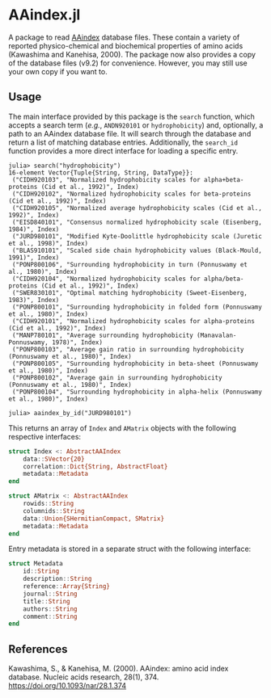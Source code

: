 # AAindex.jl

A package to read [AAindex](https://www.genome.jp/aaindex/) database files.
These contain a variety of reported physico-chemical and biochemical
properties of amino acids (Kawashima and Kanehisa, 2000). The package now
also provides a copy of the database files (v9.2) for convenience. However,
you may still use your own copy if you want to.

## Usage
The main interface provided by this package is the `search` function, which
accepts a search term (_e.g._, `ANDN920101` or `hydrophobicity`) and,
optionally, a path to an AAindex database file. It will search through the
database and return a list of matching database entries. Additionally, the
`search_id` function provides a more direct interface for loading a specific
entry.

```julia-repl
julia> search("hydrophobicity")
16-element Vector{Tuple{String, String, DataType}}:
 ("CIDH920103", "Normalized hydrophobicity scales for alpha+beta-proteins (Cid et al., 1992)", Index)
 ("CIDH920102", "Normalized hydrophobicity scales for beta-proteins (Cid et al., 1992)", Index)
 ("CIDH920105", "Normalized average hydrophobicity scales (Cid et al., 1992)", Index)
 ("EISD840101", "Consensus normalized hydrophobicity scale (Eisenberg, 1984)", Index)
 ("JURD980101", "Modified Kyte-Doolittle hydrophobicity scale (Juretic et al., 1998)", Index)
 ("BLAS910101", "Scaled side chain hydrophobicity values (Black-Mould, 1991)", Index)
 ("PONP800106", "Surrounding hydrophobicity in turn (Ponnuswamy et al., 1980)", Index)
 ("CIDH920104", "Normalized hydrophobicity scales for alpha/beta-proteins (Cid et al., 1992)", Index)
 ("SWER830101", "Optimal matching hydrophobicity (Sweet-Eisenberg, 1983)", Index)
 ("PONP800101", "Surrounding hydrophobicity in folded form (Ponnuswamy et al., 1980)", Index)
 ("CIDH920101", "Normalized hydrophobicity scales for alpha-proteins (Cid et al., 1992)", Index)
 ("MANP780101", "Average surrounding hydrophobicity (Manavalan-Ponnuswamy, 1978)", Index)
 ("PONP800103", "Average gain ratio in surrounding hydrophobicity (Ponnuswamy et al., 1980)", Index)
 ("PONP800105", "Surrounding hydrophobicity in beta-sheet (Ponnuswamy et al., 1980)", Index)
 ("PONP800102", "Average gain in surrounding hydrophobicity (Ponnuswamy et al., 1980)", Index)
 ("PONP800104", "Surrounding hydrophobicity in alpha-helix (Ponnuswamy et al., 1980)", Index)

julia> aaindex_by_id("JURD980101")
```

This returns an array of `Index` and `AMatrix` objects with the following
respective interfaces:
```julia
struct Index <: AbstractAAIndex
    data::SVector{20}
    correlation::Dict{String, AbstractFloat}
    metadata::Metadata
end

struct AMatrix <: AbstractAAIndex
    rowids::String
    columnids::String
    data::Union{SHermitianCompact, SMatrix}
    metadata::Metadata
end
```

Entry metadata is stored in a separate struct with the following interface:
```julia
struct Metadata
    id::String
    description::String
    reference::Array{String}
    journal::String
    title::String
    authors::String
    comment::String
end
```

## References
Kawashima, S., & Kanehisa, M. (2000). AAindex: amino acid index database.
Nucleic acids research, 28(1), 374. https://doi.org/10.1093/nar/28.1.374
